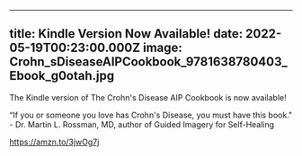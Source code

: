 
---
title: Kindle Version Now Available!
date: 2022-05-19T00:23:00.000Z
image: Crohn_sDiseaseAIPCookbook_9781638780403_Ebook_g0otah.jpg
---
The Kindle version of The Crohn's Disease AIP Cookbook is now available!

“If you or someone you love has Crohn's Disease, you must have this book." - Dr. Martin L. Rossman, MD, author of Guided Imagery for Self-Healing

https://amzn.to/3jwOg7j 
